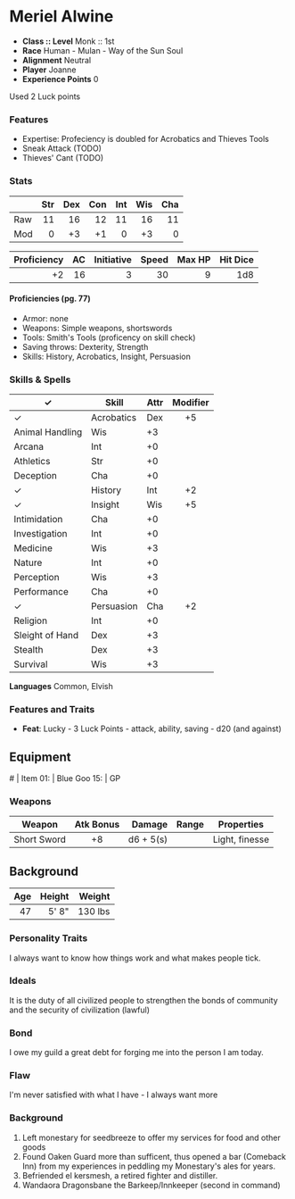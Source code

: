 # Meriel Alwine

* **Class :: Level** Monk :: 1st
* **Race** Human - Mulan - Way of the Sun Soul
* **Alignment** Neutral
* **Player** Joanne
* **Experience Points** 0

Used 2 Luck points

### Features
* Expertise: Profeciency is doubled for Acrobatics and Thieves Tools
* Sneak Attack (TODO)
* Thieves' Cant (TODO)

### Stats

|      |Str  | Dex  | Con  | Int  | Wis  | Cha
| ---  | --: | --:  | --:  | --:  | --:  | --:
| Raw  |  11 |  16  |  12  |  11  |  16  |  11
| Mod  |   0 |  +3  |  +1  |   0  |  +3  |  0

Proficiency | AC  | Initiative | Speed | Max HP | Hit Dice
----------: | --: | ---------: | ----: | -----: | -------:
         +2 |  16 |         3  | 30    |     9  | 1d8

#### Proficiencies (pg. 77)
* Armor: none
* Weapons: Simple weapons, shortswords
* Tools: Smith's Tools (proficency on skill check)
* Saving throws: Dexterity, Strength
* Skills: History, Acrobatics, Insight, Persuasion


### Skills & Spells
 ✓ | Skill           | Attr | Modifier
---| --------------- | ---- | :-------:
✓| Acrobatics        | Dex  | +5
 | Animal Handling   | Wis  | +3
 | Arcana            | Int  | +0
 | Athletics         | Str  | +0
 | Deception         | Cha  | +0
✓| History           | Int  | +2
✓| Insight           | Wis  | +5
 | Intimidation      | Cha  | +0
 | Investigation     | Int  | +0
 | Medicine          | Wis  | +3
 | Nature            | Int  | +0
 | Perception        | Wis  | +3
 | Performance       | Cha  | +0
✓| Persuasion       | Cha  | +2
 | Religion          | Int  | +0
 | Sleight of Hand   | Dex  | +3
 | Stealth           | Dex  | +3
 | Survival          | Wis  | +3


**Languages**
Common, Elvish

### Features and Traits
* **Feat**: Lucky - 3 Luck Points - attack, ability, saving - d20 (and against)

## Equipment
\#  | Item
01: | Blue Goo
15: | GP

### Weapons

Weapon         | Atk Bonus | Damage     | Range   | Properties
------         | :-------: | -----:     | :---:   | ----------
Short Sword    |     +8    | d6 + 5(s)  |         | Light, finesse

## Background

Age | Height | Weight  | 
--: | -----: | ------: | 
47  | 5' 8" | 130 lbs | 

### Personality Traits
I always want to know how things work and what makes people tick.

### Ideals
It is the duty of all civilized people to strengthen the bonds of community and the security of civilization (lawful)

### Bond
I owe my guild a great debt for forging me into the person I am today. 

### Flaw
I'm never satisfied with what I have - I always want more

### Background
1. Left monestary for seedbreeze to offer my services for food and other goods
2. Found Oaken Guard more than sufficent, thus opened a bar (Comeback Inn) from my experiences in peddling my Monestary's ales for years. 
3. Befriended el kersmesh, a retired fighter and distiller. 
4. Wandaora Dragonsbane the Barkeep/Innkeeper (second in command)

